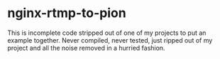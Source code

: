 # nginx-rtmp-to-pion

This is incomplete code stripped out of one of my projects to put an example together. Never compiled, never tested, just ripped out of my project and all the noise removed in a hurried fashion. 
